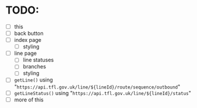# TODO:

- [ ] this
- [ ] back button
- [ ] index page
  - [ ] styling
- [ ] line page
  - [ ] line statuses
  - [ ] branches
  - [ ] styling
- [ ] `getLine()` using "`https://api.tfl.gov.uk/line/${lineId}/route/sequence/outbound`"
- [ ] `getLineStatus()` using "`https://api.tfl.gov.uk/line/${lineId}/status`"
- [ ] more of this
